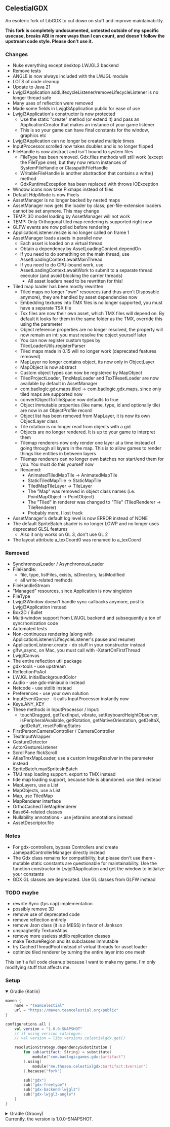 ## CelestialGDX

An esoteric fork of LibGDX to cut down on stuff and improve maintainability.

**This fork is completely undocumented, untested outside of my specific usecase, breaks ABI in more ways than I can count, and doesn't follow the upstream code style. Please don't use it.**

### Changes
- Nuke everything except desktop LWJGL3 backend
- Remove tests
- ANGLE is now always included with the LWJGL module
- LOTS of code cleanup
- Update to Java 21
- Lwjgl3Application addLifecycleListener/removeLifecycleListener is no longer thread safe
- Many uses of reflection were removed
- Made some fields in Lwjgl3Application public for ease of use
- Lwjgl3Application's constructor is now protected
    - Use the static "create" method (or extend it) and pass an ApplicationCreator that makes an instance of your game
      listener
    - This is so your game can have final constants for the window, graphics etc
- Lwjgl3Application can no longer be created multiple times
- InputProcessor.scrolled now takes doubles and is no longer flipped
- FileHandle is now abstract and isn't bound to system files
    - FileType has been removed. Gdx.files methods will still work (except the FileType one), but they now return
      instances of SystemFileHandle or ClasspathFileHandle
    - WritableFileHandle is another abstraction that contains a write() method
    - GdxRuntimeException has been replaced with throws IOException
- Window icons now take Pixmaps instead of files
- Default HdpiMode is now Pixels
- AssetManager is no longer backed by nested maps
- AssetManager now gets the loader by class; per-file-extension loaders cannot be set anymore. This may change
- TEMP: 3D model loading by AssetManager will not work
- TEMP: Only Orthogonal tiled map rendering is supported right now
- GLFW events are now polled before rendering
- ApplicationListener.resize is no longer called on frame 1
- AssetManager loads assets in parallel now
    - Each asset is loaded on a virtual thread
    - Obtain a dependency by AssetLoadingContext.dependOn
    - If you need to do something on the main thread, use AssetLoadingContext.awaitMainThread
    - If you need to do CPU-bound work, use AssetLoadingContext.awaitWork to submit to a separate thread executor (and
      avoid blocking the carrier threads)
        - All asset loaders need to be rewritten for this!
- Tiled map loader has been mostly rewritten
    - Tiled maps no longer "own" resources (and thus aren't Disposable anymore), they are handled by asset dependencies
      now
    - Embedding textures into TMX files is no longer supported, you must have a separate TSX file
    - Tsx files are now their own asset, which TMX files will depend on. By default it looks for them in the same folder
      as the TMX, override this using the parameter
    - Object reference properties are no longer resolved, the property will now remain an int; you must resolve the
      object yourself later
    - You can now register custom types by TiledLoaderUtils.registerParser
    - Tiled maps made in 0.15 will no longer work (deprecated features removed)
    - MapLayer no longer contains object, its now only in ObjectLayer
    - MapObject is now abstract
    - Custom object types can now be registered by MapObject
    - TiledProjectLoader, TmxMapLoader and TsxTilesetLoader are now available by default in AssetManager
    - com.badlogic.gdx.maps.tiled -> com.badlogic.gdx.maps, since only tiled maps are supported now
    - convertObjectToTileSpace now defaults to true
    - Object immutable properties (like name, type, id and optionally tile) are now in an ObjectProfile record
    - Object list has been removed from MapLayer, it is now its own ObjectLayer class
    - Tile rotation is no longer read from objects with a gid
    - Objects are no longer rendered. It is up to your game to interpret them
    - Tilemap renderers now only render one layer at a time instead of going through all layers in the map. This is to allow games to render things like entities in between layers
    - Tilemap renderers can no longer own batches nor start/end them for you. You must do this yourself now
    - Renamed:
        - AnimatedTiledMapTile -> AnimatedMapTile
        - StaticTiledMapTile -> StaticMapTile
        - TiledMapTileLayer -> TileLayer
        - The "Map" was removed in object class names (i.e. PointMapObject -> PointObject)
        - The "Tiled" in renderer was changed to "Tile" (Tile*d*Renderer -> TileRenderer)
        - Probably more, I lost track
- AssetManager's default log level is now ERROR instead of NONE
- The default SpriteBatch shader is no longer LOWP and no longer uses deprecated GLSL features
    - Also it only works on GL 3, don't use GL 2
- The layout attribute a_texCoord0 was renamed to a_texCoord

### Removed
- SynchronousLoader / AsynchronousLoader
- FileHandle:
    - file, type, listFiles, exists, isDirectory, lastModified
    - all write-related methods
- FileHandleStream
- "Managed" resources, since Application is now singleton
- FileType
- Lwjgl3Window doesn't handle sync callbacks anymore, post to Lwjgl3Application instead
- Box2D / Bullet
- Multi-window support from LWJGL backend and subsequently a ton of syncrhonization code
- Automated tests
- Non-continuous rendering (along with ApplicationListener/LifecycleListener's pause and resume)
- ApplicationListener.create - do stuff in your constructor instead
- glfw_async, on Mac, you must call with -XstartOnFirstThread
- LwjglCanvas
- The entire reflection util package
- gdx-tools - use upstream
- ReflectionPoAol
- LWJGL initialBackgroundColor
- Audio - use gdx-miniaudio instead
- Netcode - use stdlib instead
- Preferences - use your own solution
- InputEventQueue - it calls InputProcessor instantly now
- Keys.ANY_KEY
- These methods in InputProcessor / Input:
    - touchDragged, getTextInput, vibrate, setKeyboardHeightObserver, isPeripheralAvailable, getRotation,
      getNativeOrientation, getDeltaX, getDeltaY, resetPollingStates
- FirstPersonCameraController / CameraController
- TextInputWrapper
- GestureDetector
- ActorGestureListener
- ScrollPane flickScroll
- AtlasTmxMapLoader, use a custom ImageResolver in the parameter instead
- SpriteBatch.maxSpritesInBatch
- TMJ map loading support. export to TMX instead
- tide map loading support, because tide is abandoned. use tiled instead
- MapLayers, use a List<MapLayer>
- MapObjects, use a List<MapObject>
- Map, use TiledMap
- MapRenderer interface
- OrthoCachedTileMapRenderer
- Base64-related classes
- Nullability annotations - use jetbrains annotations instead
- AssetDescriptor.file

### Notes
- For gdx-controllers, bypass Controllers and create JamepadControllerManager directly instead
- The Gdx class remains for compatibility, but please don't use them - mutable static constants are questionable for
  maintainability. Use the function constructor in Lwjgl3Application and get the window to initialize your constants
- GDX GL classes are deprecated. Use GL classes from GLFW instead

### TODO maybe
- rewrite Sync (fps cap) implementation
- possibly remove 3D
- remove use of deprecated code
- remove reflection entirely
- remove Json class (it is a MESS) in favor of Jankson
- unspaghetify TextureAtlas
- remove more useless stdlib replication classes
- make TextureRegion and its subclasses immutable
- try CachedThreadPool instead of virtual threads for asset loader
- optimize tiled renderer by turning the entire layer into one mesh

This isn't a full code cleanup because I want to make my game. I'm only modifying stuff that affects me.

### Setup

<details open>
<summary>Gradle (Kotlin)</summary>

```kotlin
maven {
	name = "teamcelestial"
	url = "https://maven.teamcelestial.org/public"
}
```

```kotlin
configurations.all {
	val version = "1.0.0-SNAPSHOT"
	// if using version catalogue:
	// val version = libs.versions.celestialgdx.get()

	resolutionStrategy.dependencySubstitution {
		fun sub(artifact: String) = substitute(
			module("com.badlogicgames.gdx:$artifact")
		).using(
			module("me.thosea.celestialgdx:$artifact:$version")
		).because("fork")

		sub("gdx")
		sub("gdx-freetype")
		sub("gdx-backend-lwjgl3")
		sub("gdx-lwjgl3-angle")
	}
}
```

</details>
<details>
<summary>Gradle (Groovy)</summary>

```groovy
maven {
    name "teamcelestial"
    url "https://maven.teamcelestial.org/public"
}
```

```groovy
configurations.all {
    val version = "1.0.0-SNAPSHOT"
    resolutionStrategy.dependencySubstitution {
        def sub = { String artifact ->
            substitute module("com.badlogicgames.gdx:$artifact") using module("me.thosea.celestialgdx:$artifact:$version") because "fork"
        }
        sub("gdx")
        sub("gdx-freetype")
        sub("gdx-backend-lwjgl3")
        sub("gdx-lwjgl3-angle")
    }
}
```

</details>
Currently, the version is 1.0.0-SNAPSHOT.
